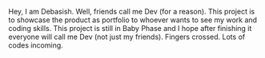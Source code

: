 Hey, I am Debasish. Well, friends call me Dev (for a reason). This project is to showcase the product as portfolio to whoever wants to see my work and coding skills. This project is still in Baby Phase and I hope after finishing it everyone will call me Dev (not just my friends). Fingers crossed. Lots of codes incoming.
